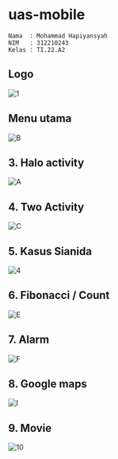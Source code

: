 # uas-mobile

```
Nama  : Mohammad Hapiyansyah
NIM   : 312210243
Kelas : TI.22.A2
```

##  Logo

![1](media/1.jpg)

##  Menu utama

![B](media/B.png)

## 3. Halo activity

![A](media/A.png)

## 4. Two Activity

![C](media/C.jpg)

## 5. Kasus Sianida

![4](media/4.jpg)

## 6. Fibonacci / Count

![E](media/E.jpg)

## 7. Alarm

![F](media/F.jpg)

## 8. Google maps

![I](media/I.jpg)
 
## 9. Movie

![10](media/10.jpg)
